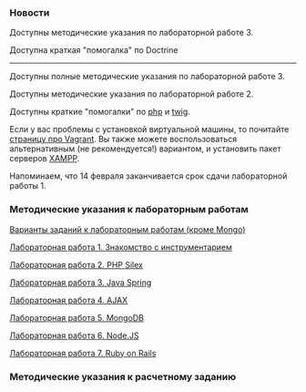 ### Новости

Доступны методические указания по лабораторной работе 3.

Доступна краткая "помогалка" по Doctrine

***

Доступны полные методические указания по лабораторной работе 3.

Доступны методические указания по лабораторной работе 2.

Доступны краткие "помогалки" по [php](Cheat-list-PHP) и [twig](Cheat-list-Twig).

Если у вас проблемы с установкой виртуальной машины, то почитайте [страницу про Vagrant](Cheat-list-Vagrant). Вы также можете воспользоваться альтернативным (не рекомендуется!) вариантом, и установить пакет серверов [XAMPP](Install-XAMPP).

Напоминаем, что 14 февраля заканчивается срок сдачи лабораторной работы 1. 

### Методические указания к лабораторным работам

[Варианты заданий к лабораторным работам (кроме Mongo)](Tasks-for-labs)

[Лабораторная работа 1. Знакомство с инструментарием](Lab-1.-Basic-instruments)

[Лабораторная работа 2. PHP Silex](Lab-2.-PHP-Silex)

[Лабораторная работа 3. Java Spring](Lab-3.-Java-Spring)

[Лабораторная работа 4. AJAX](Lab-4.-AJAX)

[Лабораторная работа 5. MongoDB](Lab-5.-MongoDB)

[Лабораторная работа 6. Node.JS](Lab-6.-Node.JS)

[Лабораторная работа 7. Ruby on Rails](Lab-7.-Ruby-on-Rails)

### Методические указания к расчетному заданию
